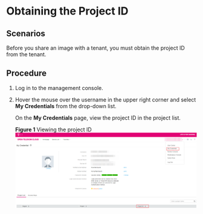 # Obtaining the Project ID<a name="EN-US_TOPIC_0032042418"></a>

## Scenarios<a name="section1063510334593"></a>

Before you share an image with a tenant, you must obtain the project ID from the tenant.

## Procedure<a name="section4088572195358"></a>

1.  Log in to the management console.
2.  Hover the mouse over the username in the upper right corner and select  **My Credentials**  from the drop-down list.

    On the  **My Credentials**  page, view the project ID in the project list.

    **Figure  1**  Viewing the project ID<a name="fig3893076161318"></a>  
    ![](figures/viewing-the-project-id.png "viewing-the-project-id")


